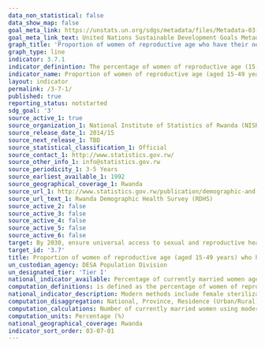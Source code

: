 ```yaml
---
data_non_statistical: false
data_show_map: false
goal_meta_link: https://unstats.un.org/sdgs/metadata/files/Metadata-03-07-01.pdf
goal_meta_link_text: United Nations Sustainable Development Goals Metadata (pdf 865kB)
graph_title: 'Proportion of women of reproductive age who have their need for family planning satisfied with modern methods'
graph_type: line
indicator: 3.7.1
indicator_definintion: The percentage of women of reproductive age (15-49 years) who desire either to have no (additional) children or to postpone the next child and who are currently using a modern contraceptive method
indicator_name: Proportion of women of reproductive age (aged 15-49 years) who have their need for family planning satisfied with modern methods
layout: indicator
permalink: /3-7-1/
published: true
reporting_status: notstarted
sdg_goal: '3'
source_active_1: true
source_organization_1: National Institute of Statistics of Rwanda (NISR)
source_release_date_1: 2014/15
source_next_release_1: TBD
source_statistical_classification_1: Official
source_contact_1: http://www.statistics.gov.rw/
source_other_info_1: info@statistics.gov.rw
source_periodicity_1: 3-5 Years
source_earliest_available_1: 1992
source_geographical_coverage_1: Rwanda
source_url_1: http://www.statistics.gov.rw/publication/demographic-and-health-survey-20142015-final-report
source_url_text_1: Rwanda Demographic Health Survey (RDHS) 
source_active_2: false
source_active_3: false
source_active_4: false
source_active_5: false
source_active_6: false
target: By 2030, ensure universal access to sexual and reproductive health-care services, including for family planning, information and education, and the integration of reproductive health into national strategies and programmes
target_id: '3.7'
title: Proportion of women of reproductive age (aged 15-49 years) who have their need for family planning satisfied with modern methods
un_custodian_agency: DESA Population Division
un_designated_tier: 'Tier I'
national_indicator_available: Percentage of currently married women age 15-49 with met need for family planning, Percentage of demand satisfied by modern methods 
computation_definitions: is defined as the percentage of women of reproductive age 15-49, either married or in a consensual union, who are using modern contraceptive method for family planning 
national_indicator_description: Modern methods include female sterilization, male sterilization, pill, IUD, injectables, implants, male condom, female condom, standard days method, and lactational amenorrhea method (LAM). Women using contraception are considered to have a met need. Women using contraception who say they want no (more) children are considered to have a met need for limiting, and women who are using contraception and say they want to delay having a child or are unsure if or when they want a (another) child, are considered to have a met need for spacing.
computation_disaggregation: National, Province, Residence (Urban/Rural), Sex, Age, Socio-economic Characteristics of Mothers (Wealth quintile and Education) 
computation_calculations: Number of currently married women using modern contraceptive methods divided by the sum of unmet need plus total contraceptive use
computation_units: Percentage (%)
national_geographical_coverage: Rwanda
indicator_sort_order: 03-07-01
---
```

